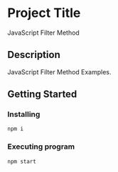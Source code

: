 # Project Title

JavaScript Filter Method

## Description

JavaScript Filter Method Examples.

## Getting Started

### Installing

```
npm i
```

### Executing program

```
npm start
```